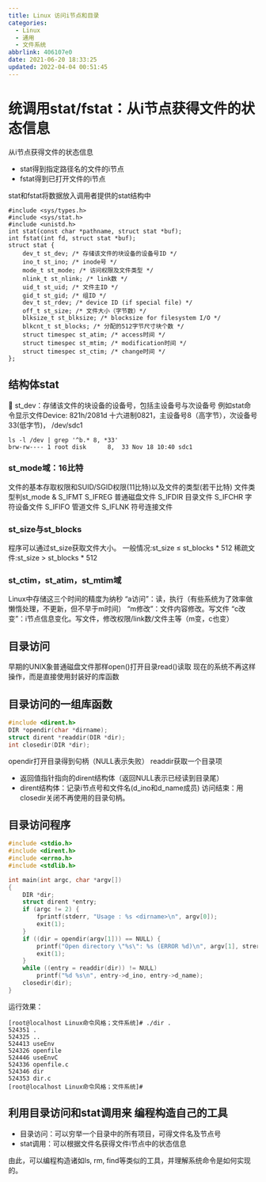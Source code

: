 ```yaml
---
title: Linux 访问i节点和目录
categories: 
  - Linux
  - 通用
  - 文件系统
abbrlink: 406107e0
date: 2021-06-20 18:33:25
updated: 2022-04-04 00:51:45
---
```

# 统调用stat/fstat：从i节点获得文件的状态信息
从i节点获得文件的状态信息
- stat得到指定路径名的文件的i节点
- fstat得到已打开文件的i节点

stat和fstat将数据放入调用者提供的stat结构中
```
#include <sys/types.h>
#include <sys/stat.h>
#include <unistd.h>
int stat(const char *pathname, struct stat *buf);
int fstat(int fd, struct stat *buf);
struct stat {
    dev_t st_dev; /* 存储该文件的块设备的设备号ID */
    ino_t st_ino; /* inode号 */
    mode_t st_mode; /* 访问权限及文件类型 */
    nlink_t st_nlink; /* link数 */
    uid_t st_uid; /* 文件主ID */
    gid_t st_gid; /* 组ID */
    dev_t st_rdev; /* device ID (if special file) */
    off_t st_size; /* 文件大小（字节数）*/
    blksize_t st_blksize; /* blocksize for filesystem I/O */
    blkcnt_t st_blocks; /* 分配的512字节尺寸块个数 */
    struct timespec st_atim; /* access时间 */
    struct timespec st_mtim; /* modification时间 */
    struct timespec st_ctim; /* change时间 */
};
```
## 结构体stat
 st_dev：存储该文件的块设备的设备号，包括主设备号与次设备号
例如stat命令显示文件Device: 821h/2081d
十六进制0821，主设备号8（高字节），次设备号33(低字节)， /dev/sdc1
```
ls -l /dev | grep '^b.* 8, *33'
brw-rw---- 1 root disk      8,  33 Nov 18 10:40 sdc1
```
### st_mode域：16比特
文件的基本存取权限和SUID/SGID权限(11比特)以及文件的类型(若干比特)
文件类型判st_mode & S_IFMT
S_IFREG     普通磁盘文件
S_IFDIR     目录文件
S_IFCHR     字符设备文件
S_IFIFO      管道文件
S_IFLNK     符号连接文件

### st_size与st_blocks
程序可以通过st_size获取文件大小。
一般情况:st_size ≤ st_blocks * 512
稀疏文件:st_size > st_blocks * 512

### st_ctim，st_atim，st_mtim域
Linux中存储这三个时间的精度为纳秒
“a访问”：读，执行（有些系统为了效率做懒惰处理，不更新，但不早于m时间）
“m修改”：文件内容修改。写文件
“c改变”：i节点信息变化。写文件，修改权限/link数/文件主等（m变，c也变）
## 目录访问
早期的UNIX象普通磁盘文件那样open()打开目录read()读取
现在的系统不再这样操作，而是直接使用封装好的库函数

## 目录访问的一组库函数
```c
#include <dirent.h>
DIR *opendir(char *dirname);
struct dirent *readdir(DIR *dir);
int closedir(DIR *dir);
```
opendir打开目录得到句柄（NULL表示失败）
readdir获取一个目录项
- 返回值指针指向的dirent结构体（返回NULL表示已经读到目录尾）
- dirent结构体：记录i节点号和文件名(d_ino和d_name成员)
访问结束：用closedir关闭不再使用的目录句柄。

## 目录访问程序
```c
#include <stdio.h>
#include <dirent.h>
#include <errno.h>
#include <stdlib.h>

int main(int argc, char *argv[])
{
    DIR *dir;
    struct dirent *entry;
    if (argc != 2) {
        fprintf(stderr, "Usage : %s <dirname>\n", argv[0]);
        exit(1);
    }
    if ((dir = opendir(argv[1])) == NULL) {
        printf("Open directory \"%s\": %s (ERROR %d)\n", argv[1], strerror(errno), errno);
        exit(1);
    }
    while ((entry = readdir(dir)) != NULL)
        printf("%d %s\n", entry->d_ino, entry->d_name);
    closedir(dir);
}
```
运行效果：
```
[root@localhost Linux命令风格；文件系统]# ./dir .
524351 .
524325 ..
524413 useEnv
524326 openfile
524446 useEnvC
524336 openfile.c
524346 dir
524353 dir.c
[root@localhost Linux命令风格；文件系统]# 
```
## 利用目录访问和stat调用来 编程构造自己的工具
- 目录访问：可以穷举一个目录中的所有项目，可得文件名及节点号
- stat调用：可以根据文件名获得文件i节点中的状态信息

由此，可以编程构造诸如ls, rm, find等类似的工具，并理解系统命令是如何实现的。
